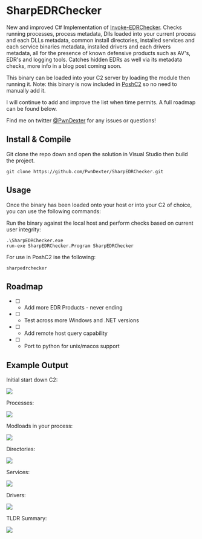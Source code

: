 # SharpEDRChecker

New and improved C# Implementation of [Invoke-EDRChecker](https://github.com/PwnDexter/Invoke-EDRChecker). Checks running processes, process metadata, Dlls loaded into your current process and each DLLs metadata, common install directories, installed services and each service binaries metadata, installed drivers and each drivers metadata, all for the presence of known defensive products such as AV's, EDR's and logging tools. Catches hidden EDRs as well via its metadata checks, more info in a blog post coming soon.

This binary can be loaded into your C2 server by loading the module then running it. Note: this binary is now included in [PoshC2](https://github.com/nettitude/PoshC2) so no need to manually add it.

I will continue to add and improve the list when time permits. A full roadmap can be found below.

Find me on twitter [@PwnDexter](https://twitter.com/PwnDexter) for any issues or questions!

## Install & Compile

Git clone the repo down and open the solution in Visual Studio then build the project.

```
git clone https://github.com/PwnDexter/SharpEDRChecker.git
```

## Usage

Once the binary has been loaded onto your host or into your C2 of choice, you can use the following commands:

Run the binary against the local host and perform checks based on current user integrity:
```
.\SharpEDRChecker.exe
run-exe SharpEDRChecker.Program SharpEDRChecker
```

For use in PoshC2 ise the following:
```
sharpedrchecker
```

## Roadmap
- [ ] - Add more EDR Products - never ending
- [ ] - Test across more Windows and .NET versions
- [ ] - Add remote host query capability
- [ ] - Port to python for unix/macos support


## Example Output

Initial start down C2:

![](https://github.com/PwnDexter/SharpEDRChecker/blob/master/Images/sdrc-start.png)

Processes:

![](https://github.com/PwnDexter/SharpEDRChecker/blob/master/Images/sdrc-processes.png)

Modloads in your process:

![](https://github.com/PwnDexter/SharpEDRChecker/blob/master/Images/sdrc-modload.png)

Directories:

![](https://github.com/PwnDexter/SharpEDRChecker/blob/master/Images/sdrc-directories.png)

Services:

![](https://github.com/PwnDexter/SharpEDRChecker/blob/master/Images/sdrc-services.png)

Drivers:

![](https://github.com/PwnDexter/SharpEDRChecker/blob/master/Images/sdrc-drivers.png)

TLDR Summary:

![](https://github.com/PwnDexter/SharpEDRChecker/blob/master/Images/sdrc-tldr.png)
